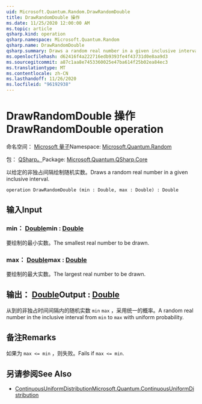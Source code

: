 ```yaml
---
uid: Microsoft.Quantum.Random.DrawRandomDouble
title: DrawRandomDouble 操作
ms.date: 11/25/2020 12:00:00 AM
ms.topic: article
qsharp.kind: operation
qsharp.namespace: Microsoft.Quantum.Random
qsharp.name: DrawRandomDouble
qsharp.summary: Draws a random real number in a given inclusive interval.
ms.openlocfilehash: d62416f4a222716edb9393fe4f43731d0e8aa9d3
ms.sourcegitcommit: a87c1aa8e7453360025e47ba614f25b02ea84ec3
ms.translationtype: MT
ms.contentlocale: zh-CN
ms.lasthandoff: 11/26/2020
ms.locfileid: "96192938"
---
```

# <a name="drawrandomdouble-operation"></a><span data-ttu-id="ee0f5-102">DrawRandomDouble 操作</span><span class="sxs-lookup"><span data-stu-id="ee0f5-102">DrawRandomDouble operation</span></span>

<span data-ttu-id="ee0f5-103">命名空间： [Microsoft 量子](xref:Microsoft.Quantum.Random)</span><span class="sxs-lookup"><span data-stu-id="ee0f5-103">Namespace: [Microsoft.Quantum.Random](xref:Microsoft.Quantum.Random)</span></span>

<span data-ttu-id="ee0f5-104">包： [QSharp。](https://nuget.org/packages/Microsoft.Quantum.QSharp.Core)</span><span class="sxs-lookup"><span data-stu-id="ee0f5-104">Package: [Microsoft.Quantum.QSharp.Core](https://nuget.org/packages/Microsoft.Quantum.QSharp.Core)</span></span>


<span data-ttu-id="ee0f5-105">以给定的非独占间隔绘制随机实数。</span><span class="sxs-lookup"><span data-stu-id="ee0f5-105">Draws a random real number in a given inclusive interval.</span></span>

```qsharp
operation DrawRandomDouble (min : Double, max : Double) : Double
```


## <a name="input"></a><span data-ttu-id="ee0f5-106">输入</span><span class="sxs-lookup"><span data-stu-id="ee0f5-106">Input</span></span>

### <a name="min--double"></a><span data-ttu-id="ee0f5-107">min： [Double](xref:microsoft.quantum.lang-ref.double)</span><span class="sxs-lookup"><span data-stu-id="ee0f5-107">min : [Double](xref:microsoft.quantum.lang-ref.double)</span></span>

<span data-ttu-id="ee0f5-108">要绘制的最小实数。</span><span class="sxs-lookup"><span data-stu-id="ee0f5-108">The smallest real number to be drawn.</span></span>


### <a name="max--double"></a><span data-ttu-id="ee0f5-109">max： [Double](xref:microsoft.quantum.lang-ref.double)</span><span class="sxs-lookup"><span data-stu-id="ee0f5-109">max : [Double](xref:microsoft.quantum.lang-ref.double)</span></span>

<span data-ttu-id="ee0f5-110">要绘制的最大实数。</span><span class="sxs-lookup"><span data-stu-id="ee0f5-110">The largest real number to be drawn.</span></span>



## <a name="output--double"></a><span data-ttu-id="ee0f5-111">输出： [Double](xref:microsoft.quantum.lang-ref.double)</span><span class="sxs-lookup"><span data-stu-id="ee0f5-111">Output : [Double](xref:microsoft.quantum.lang-ref.double)</span></span>

<span data-ttu-id="ee0f5-112">从到的非独占时间间隔内的随机实数 `min` `max` ，采用统一的概率。</span><span class="sxs-lookup"><span data-stu-id="ee0f5-112">A random real number in the inclusive interval from `min` to `max` with uniform probability.</span></span>

## <a name="remarks"></a><span data-ttu-id="ee0f5-113">备注</span><span class="sxs-lookup"><span data-stu-id="ee0f5-113">Remarks</span></span>

<span data-ttu-id="ee0f5-114">如果为 `max <= min` ，则失败。</span><span class="sxs-lookup"><span data-stu-id="ee0f5-114">Fails if `max <= min`.</span></span>

## <a name="see-also"></a><span data-ttu-id="ee0f5-115">另请参阅</span><span class="sxs-lookup"><span data-stu-id="ee0f5-115">See Also</span></span>

- [<span data-ttu-id="ee0f5-116">ContinuousUniformDistribution</span><span class="sxs-lookup"><span data-stu-id="ee0f5-116">Microsoft.Quantum.ContinuousUniformDistribution</span></span>](xref:Microsoft.Quantum.ContinuousUniformDistribution)